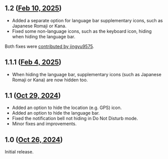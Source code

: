 ## 1.2 ([Feb 10, 2025](https://github.com/ramensoftware/windhawk-mods/blob/739d5e32426532fdd48f408029d2642060ac1c33/mods/taskbar-tray-system-icon-tweaks.wh.cpp))

* Added a separate option for language bar supplementary icons, such as Japanese Romaji or Kana.
* Fixed some non-language icons, such as the keyboard icon, hiding when hiding the language bar.

Both fixes were [contributed by jingyu9575](https://github.com/ramensoftware/windhawk-mods/issues/1489).

## 1.1.1 ([Feb 4, 2025](https://github.com/ramensoftware/windhawk-mods/blob/0ed562ab9a86e0ec763753d8da5109cbe66c9325/mods/taskbar-tray-system-icon-tweaks.wh.cpp))

* When hiding the language bar, supplementary icons (such as Japanese Romaji or Kana) are now hidden too.

## 1.1 ([Oct 29, 2024](https://github.com/ramensoftware/windhawk-mods/blob/12ffb0bf8c2ba14d3197b454ade055c1cdc66af1/mods/taskbar-tray-system-icon-tweaks.wh.cpp))

* Added an option to hide the location (e.g. GPS) icon.
* Added an option to hide the language bar.
* Fixed the notification bell not hiding in Do Not Disturb mode.
* Minor fixes and improvements.

## 1.0 ([Oct 26, 2024](https://github.com/ramensoftware/windhawk-mods/blob/ce2e4aca78ea32ba11a7e7883c01d552a767d5ca/mods/taskbar-tray-system-icon-tweaks.wh.cpp))

Initial release.
